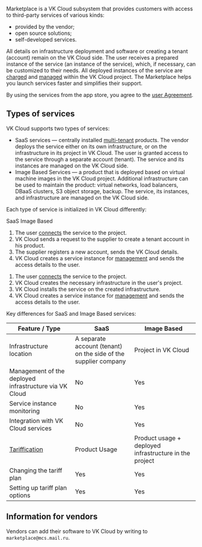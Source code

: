 Marketplace is a VK Cloud subsystem that provides customers with access to third-party services of various kinds:

- provided by the vendor;
- open source solutions;
- self-developed services.

All details on infrastructure deployment and software or creating a tenant (account) remain on the VK Cloud side. The user receives a prepared instance of the service (an instance of the service), which, if necessary, can be customized to their needs. All deployed instances of the service are [charged](../../tariffication/) and [managed](../../instructions/pr-instance-manage/) within the VK Cloud project. The Marketplace helps you launch services faster and simplifies their support.

<warn>

By using the services from the app store, you agree to the [user Agreement](/ru/additionals/start/legal/marketplace "change-lang").

</warn>

## Types of services

VK Cloud supports two types of services:

- SaaS services — centrally installed [multi-tenant](https://habr.com/en/companies/microsoft/articles/145027/) products. The vendor deploys the service either on its own infrastructure, or on the infrastructure in its project in VK Cloud. The user is granted access to the service through a separate account (tenant). The service and its instances are managed on the VK Cloud side.
- Image Based Services — a product that is deployed based on virtual machine images in the VK Cloud project. Additional infrastructure can be used to maintain the product: virtual networks, load balancers, DBaaS clusters, S3 object storage, backup. The service, its instances, and infrastructure are managed on the VK Cloud side.

Each type of service is initialized in VK Cloud differently:

<tabs>
<tablist>
<tab>SaaS</tab>
<tab>Image Based</tab>
</tablist>
<tabpanel>

1. The user [connects](../../instructions/pr-instance-add/) the service to the project.
1. VK Cloud sends a request to the supplier to create a tenant account in his product.
1. The supplier registers a new account, sends the VK Cloud details.
1. VK Cloud creates a service instance for [management](../../instructions/pr-instance-manage/) and sends the access details to the user.

</tabpanel>
<tabpanel>

1. The user [connects](../../instructions/pr-instance-add/) the service to the project.
1. VK Cloud creates the necessary infrastructure in the user's project.
1. VK Cloud installs the service on the created infrastructure.
1. VK Cloud creates a service instance for [management](../../instructions/pr-instance-manage/) and sends the access details to the user.

</tabpanel>
</tabs>

Key differences for SaaS and Image Based services:

| Feature / Type | SaaS | Image Based |
| ----- | --- | --- |
| Infrastructure location | A separate account (tenant) on the side of the supplier company | Project in VK Cloud |
| Management of the deployed infrastructure via VK Cloud | No | Yes |
| Service instance monitoring | No | Yes |
| Integration with VK Cloud services | No | Yes |
| [Tariffication](../../tariffication/) | Product Usage | Product usage + deployed infrastructure in the project |
| Changing the tariff plan | Yes | Yes |
| Setting up tariff plan options | Yes | Yes |

## Information for vendors

Vendors can add their software to VK Cloud by writing to `marketplace@mcs.mail.ru`.
